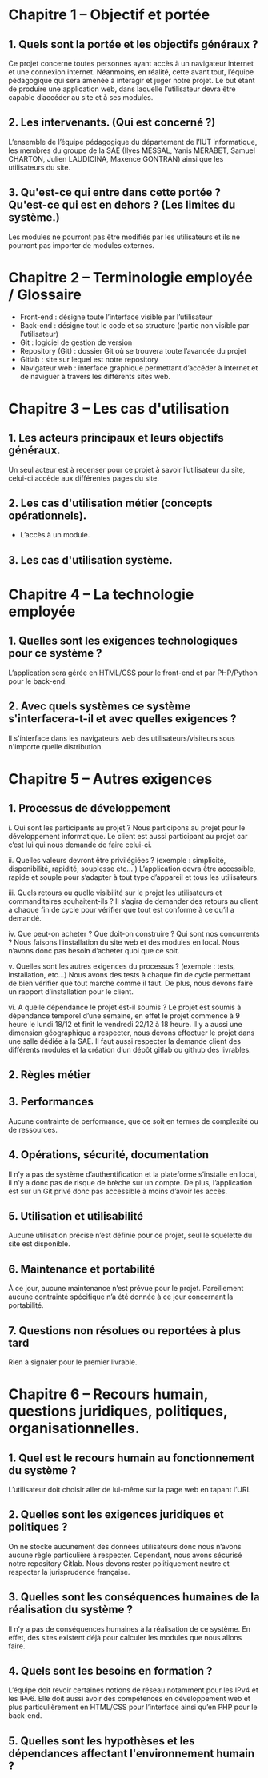 # Chapitre 1 – Objectif et portée

## 1. Quels sont la portée et les objectifs généraux ?

Ce projet concerne toutes personnes ayant accès à un navigateur internet et une connexion internet. Néanmoins, en réalité, cette avant tout, l’équipe pédagogique qui sera amenée à interagir et juger notre projet. Le but étant de produire une application web, dans laquelle l’utilisateur devra être capable d’accéder au site et à ses modules.

## 2. Les intervenants. (Qui est concerné ?)

L’ensemble de l’équipe pédagogique du département de l’IUT informatique, les membres du groupe de la SAE (Ilyes MESSAL, Yanis MERABET, Samuel CHARTON, Julien LAUDICINA, Maxence GONTRAN) ainsi que les utilisateurs du site.

## 3. Qu'est-ce qui entre dans cette portée ? Qu'est-ce qui est en dehors ? (Les limites du système.)

Les modules ne pourront pas être modifiés par les utilisateurs et ils ne pourront pas importer de modules externes.

# Chapitre 2 – Terminologie employée / Glossaire

- Front-end : désigne toute l’interface visible par l’utilisateur 
- Back-end : désigne tout le code et sa structure (partie non visible par l’utilisateur) 
- Git : logiciel de gestion de version 
- Repository (Git) : dossier Git où se trouvera toute l’avancée du projet 
- Gitlab : site sur lequel est notre repository
- Navigateur web : interface graphique permettant d’accéder à Internet et de naviguer à travers les différents sites web.

# Chapitre 3 – Les cas d'utilisation

## 1. Les acteurs principaux et leurs objectifs généraux.

Un seul acteur est à recenser pour ce projet à savoir l’utilisateur du site, celui-ci accède aux différentes pages du site.

## 2. Les cas d'utilisation métier (concepts opérationnels).

- L’accès à un module.

## 3. Les cas d'utilisation système.

# Chapitre 4 – La technologie employée

## 1. Quelles sont les exigences technologiques pour ce système ?
L’application sera gérée en HTML/CSS pour le front-end et par PHP/Python pour le back-end.

## 2. Avec quels systèmes ce système s'interfacera-t-il et avec quelles exigences ?
Il s'interface dans les navigateurs web des utilisateurs/visiteurs sous n'importe quelle distribution.

# Chapitre 5 – Autres exigences

## 1. Processus de développement

i. Qui sont les participants au projet ?
Nous participons au projet pour le développement informatique. Le client est aussi participant au projet car c’est lui qui nous demande de faire celui-ci.

ii. Quelles valeurs devront être privilégiées ? (exemple : simplicité, disponibilité, rapidité, souplesse etc... )
L’application devra être accessible, rapide et souple pour s’adapter à tout type d’appareil et tous les utilisateurs.

iii. Quels retours ou quelle visibilité sur le projet les utilisateurs et commanditaires souhaitent-ils ?
Il s’agira de demander des retours au client à chaque fin de cycle pour vérifier que tout est conforme à ce qu’il a demandé.

iv. Que peut-on acheter ? Que doit-on construire ? Qui sont nos concurrents ?
Nous faisons l’installation du site web et des modules en local. Nous n’avons donc pas besoin d’acheter quoi que ce soit.

v. Quelles sont les autres exigences du processus ? (exemple : tests, installation, etc...)
Nous avons des tests à chaque fin de cycle permettant de bien vérifier que tout marche comme il faut. De plus, nous devons faire un rapport d’installation pour le client.

vi. A quelle dépendance le projet est-il soumis ?
Le projet est soumis à dépendance temporel d’une semaine, en effet le projet commence à 9 heure le lundi 18/12 et finit le vendredi 22/12 à 18 heure. Il y a aussi une dimension géographique à respecter, nous devons effectuer le projet dans une salle dédiée à la SAE.
Il faut aussi respecter la demande client des différents modules et la création d’un dépôt gitlab ou github des livrables.

## 2. Règles métier

## 3. Performances
Aucune contrainte de performance, que ce soit en termes de complexité ou de ressources. 

## 4. Opérations, sécurité, documentation
Il n’y a pas de système d’authentification et la plateforme s’installe en local, il n’y a donc pas de risque de brèche sur un compte. De plus, l’application est sur un Git privé donc pas accessible à moins d’avoir les accès.

## 5. Utilisation et utilisabilité
Aucune utilisation précise n’est définie pour ce projet, seul le squelette du site est disponible.

## 6. Maintenance et portabilité
À ce jour, aucune maintenance n’est prévue pour le projet. Pareillement aucune contrainte spécifique n’a été donnée à ce jour concernant la portabilité.

## 7. Questions non résolues ou reportées à plus tard
Rien à signaler pour le premier livrable.

# Chapitre 6 – Recours humain, questions juridiques, politiques, organisationnelles.

## 1. Quel est le recours humain au fonctionnement du système ?

L’utilisateur doit choisir aller de lui-même sur la page web en tapant l’URL 

## 2. Quelles sont les exigences juridiques et politiques ?

On ne stocke aucunement des données utilisateurs donc nous n’avons aucune règle particulière à respecter. Cependant, nous avons sécurisé notre repository Gitlab.
Nous devons rester politiquement neutre et respecter la jurisprudence française.

## 3. Quelles sont les conséquences humaines de la réalisation du système ?

Il n’y a pas de conséquences humaines à la réalisation de ce système. 
En effet, des sites existent déjà pour calculer les modules que nous allons faire.

## 4. Quels sont les besoins en formation ?
L’équipe doit revoir certaines notions de réseau notamment pour les IPv4 et les IPv6. Elle doit aussi avoir des compétences en développement web et plus particulièrement en HTML/CSS pour l’interface ainsi qu’en PHP pour le back-end.

## 5. Quelles sont les hypothèses et les dépendances affectant l'environnement humain ?
